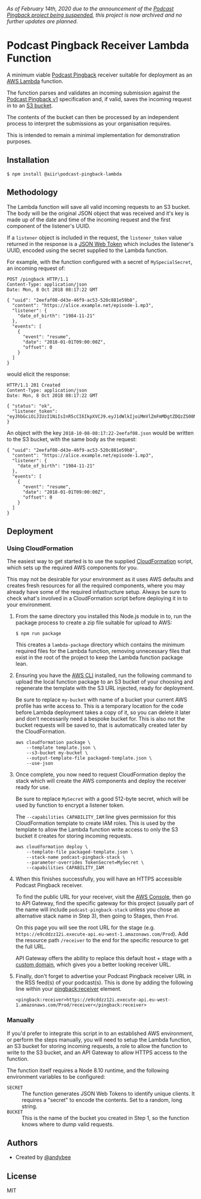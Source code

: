 _As of February 14th, 2020 due to the announcement of the
[Podcast Pingback project being suspended](https://podping.info/2020/02/14/update),
this project is now archived and no further updates are planned._

# Podcast Pingback Receiver Lambda Function

A minimum viable [Podcast Pingback](https://podping.info/) receiver suitable for
deployment as an [AWS Lambda](https://aws.amazon.com/lambda/) function.

The function parses and validates an incoming submission against the [Podcast
Pingback v1](https://podping.info/specification/1) specification and, if valid,
saves the incoming request in to an [S3 bucket](https://aws.amazon.com/s3/).

The contents of the bucket can then be processed by an independent process to
interpret the submissions as your organisation requires.

This is intended to remain a minimal implementation for demonstration purposes.

## Installation

```
$ npm install @aiir\podcast-pingback-lambda
```

## Methodology

The Lambda function will save all valid incoming requests to an S3 bucket. The
body will be the original JSON object that was received and it's key is made up
of the date and time of the incoming request and the first component of the
listener's UUID.

If a `listener` object is included in the request, the `listener_token` value
returned in the response is a
[JSON Web Token](https://tools.ietf.org/html/rfc7519) which includes the
listener's UUID, encoded using the secret supplied to the Lambda function.

For example, with the function configured with a secret of `MySpecialSecret`, an
incoming request of:

```
POST /pingback HTTP/1.1
Content-Type: application/json
Date: Mon, 8 Oct 2018 08:17:22 GMT

{ "uuid": "2eefaf08-d43e-46f9-ac53-520c881e59b8",
  "content": "https://alice.example.net/episode-1.mp3",
  "listener": {
    "date_of_birth": "1984-11-21"
  },
  "events": [
    {
      "event": "resume",
      "date": "2018-01-01T09:00:00Z",
      "offset": 0
    }
  ]
}
```

would elicit the response:

```
HTTP/1.1 201 Created
Content-Type: application/json
Date: Mon, 8 Oct 2018 08:17:22 GMT

{ "status": "ok",
  "listener_token": "eyJhbGciOiJIUzI1NiIsInR5cCI6IkpXVCJ9.eyJ1dWlkIjoiMmVlZmFmMDgtZDQzZS00NmY5LWFjNTMtNTIwYzg4MWU1OWI4In0.vgUQ_HS7EwswfmXkD4f0koUBcrCmiiv0hkkcacY3oCc"
}
```

An object with the key `2018-10-08-08:17:22-2eefaf08.json` would be written to
the S3 bucket, with the same body as the request:

```
{ "uuid": "2eefaf08-d43e-46f9-ac53-520c881e59b8",
  "content": "https://alice.example.net/episode-1.mp3",
  "listener": {
    "date_of_birth": "1984-11-21"
  },
  "events": [
    {
      "event": "resume",
      "date": "2018-01-01T09:00:00Z",
      "offset": 0
    }
  ]
}
```

## Deployment

### Using CloudFormation

The easiest way to get started is to use the supplied
[CloudFormation](https://aws.amazon.com/cloudformation/) script, which sets up
the required AWS components for you.

This may not be desirable for your environment as it uses AWS defaults and
creates fresh resources for all the required components, where you may already
have some of the required infastructure setup. Always be sure to check what's
involved in a CloudFormation script before deploying it in to your environment.

1. From the same directory you installed this Node.js module in to, run the
   package process to create a zip file suitable for upload to AWS:

   ```
   $ npm run package
   ```

   This creates a `lambda-package` directory which contains the minimum required
   files for the Lambda function, removing unnecessary files that exist in the
   root of the project to keep the Lambda function package lean.

2. Ensuring you have the [AWS CLI](https://aws.amazon.com/cli/) installed, run
   the following command to upload the local function package to an S3 bucket of
   your choosing and regenerate the template with the S3 URL injected, ready for
   deployment.

   Be sure to replace `my-bucket` with name of a bucket your current AWS profile
   has write access to. This is a temporary location for the code before Lambda
   deployment takes a copy of it, so you can delete it later and don't
   necessarily need a bespoke bucket for. This is also not the bucket requests
   will be saved to, that is automatically created later by the CloudFormation.

   ```
   aws cloudformation package \
       --template template.json \
       --s3-bucket my-bucket \
       --output-template-file packaged-template.json \
       --use-json
   ```

3. Once complete, you now need to request CloudFormation deploy the stack which
   will create the AWS components and deploy the receiver ready for use.

   Be sure to replace `MySecret` with a good 512-byte secret, which will be used
   by function to encrypt a listener token.

   The `--capabilities CAPABILITY_IAM` line gives permission for this
   CloudFormation template to create IAM roles. This is used by the template to
   allow the Lambda function write access to only the S3 bucket it creates for
   storing incoming requests.

   ```
   aws cloudformation deploy \
       --template-file packaged-template.json \
       --stack-name podcast-pingback-stack \
       --parameter-overrides TokenSecret=MySecret \
       --capabilities CAPABILITY_IAM
   ```

4. When this finishes successfully, you will have an HTTPS accessible Podcast
   Pingback receiver.

   To find the public URL for your receiver, visit the
   [AWS Console](https://console.aws.amazon.com/console/), then go to API
   Gateway, find the specific gateway for this project (usually part of the name
   will include `podcast-pingback-stack` unless you chose an alternative stack
   name in Step 3), then going to Stages, then `Prod`.

   On this page you will see the root URL for the stage (e.g.
   `https://e9cddzz12i.execute-api.eu-west-1.amazonaws.com/Prod`). Add the
   resource path `/receiver` to the end for the specific resource to get the
   full URL.

   API Gateway offers the ability to replace this default host + stage with a
   [custom domain](https://docs.aws.amazon.com/apigateway/latest/developerguide/how-to-custom-domains.html),
   which gives you a better looking receiver URL.

5. Finally, don't forget to advertise your Podcast Pingback receiver URL in the
   RSS feed(s) of your podcast(s). This is done by adding the following line
   within your <pingback:receiver> element.

   ```
   <pingback:receiver>https://e9cddzz12i.execute-api.eu-west-1.amazonaws.com/Prod/receiver</pingback:receiver>
   ```

### Manually

If you'd prefer to integrate this script in to an established AWS environment,
or perform the steps manually, you will need to setup the Lambda function, an S3
bucket for storing incoming requests, a role to allow the function to write to
the S3 bucket, and an API Gateway to allow HTTPS access to the function.

The function itself requires a Node 8.10 runtime, and the following environment
variables to be configured:

<dl>
  <dt><code>SECRET</code></dt>
  <dd>
    The function generates JSON Web Tokens to identify unique clients. It
    requires a "secret" to encode the contents. Set to a random, long string.
  </dd>
  <dt><code>BUCKET</code></dt>
  <dd>
    This is the name of the bucket you created in Step 1, so the function knows
    where to dump valid requests.
  </dd>
</dl>

## Authors

- Created by [@andybee](https://twitter.com/andybee)

## License

MIT
